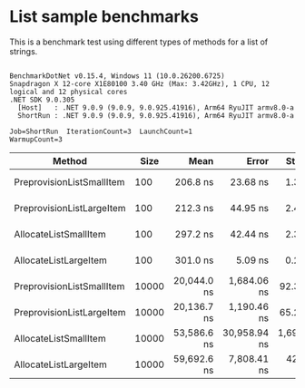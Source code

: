 # List sample benchmarks

This is a benchmark test using different types of methods for a list of strings.

```

BenchmarkDotNet v0.15.4, Windows 11 (10.0.26200.6725)
Snapdragon X 12-core X1E80100 3.40 GHz (Max: 3.42GHz), 1 CPU, 12 logical and 12 physical cores
.NET SDK 9.0.305
  [Host]   : .NET 9.0.9 (9.0.9, 9.0.925.41916), Arm64 RyuJIT armv8.0-a
  ShortRun : .NET 9.0.9 (9.0.9, 9.0.925.41916), Arm64 RyuJIT armv8.0-a

Job=ShortRun  IterationCount=3  LaunchCount=1  
WarmupCount=3  

```
| Method                    | Size  | Mean        | Error        | StdDev      | StdErr    | Min         | Max         | Op/s        | Gen0    | Gen1    | Gen2    | Allocated |
|-------------------------- |------ |------------:|-------------:|------------:|----------:|------------:|------------:|------------:|--------:|--------:|--------:|----------:|
| PreprovisionListSmallItem | 100   |    206.8 ns |     23.68 ns |     1.30 ns |   0.75 ns |    205.4 ns |    207.9 ns | 4,835,376.4 |  0.2046 |       - |       - |     856 B |
| PreprovisionListLargeItem | 100   |    212.3 ns |     44.95 ns |     2.46 ns |   1.42 ns |    209.6 ns |    214.4 ns | 4,709,773.1 |  0.2046 |       - |       - |     856 B |
| AllocateListSmallItem     | 100   |    297.2 ns |     42.44 ns |     2.33 ns |   1.34 ns |    294.5 ns |    298.7 ns | 3,364,532.8 |  0.5240 |       - |       - |    2192 B |
| AllocateListLargeItem     | 100   |    301.0 ns |      5.09 ns |     0.28 ns |   0.16 ns |    300.7 ns |    301.3 ns | 3,322,803.2 |  0.5240 |       - |       - |    2192 B |
| PreprovisionListSmallItem | 10000 | 20,044.0 ns |  1,684.06 ns |    92.31 ns |  53.29 ns | 19,986.2 ns | 20,150.5 ns |    49,890.1 | 18.8599 |       - |       - |   80056 B |
| PreprovisionListLargeItem | 10000 | 20,136.7 ns |  1,190.46 ns |    65.25 ns |  37.67 ns | 20,062.8 ns | 20,186.4 ns |    49,660.5 | 18.8599 |       - |       - |   80056 B |
| AllocateListSmallItem     | 10000 | 53,586.6 ns | 30,958.94 ns | 1,696.96 ns | 979.74 ns | 52,408.4 ns | 55,531.6 ns |    18,661.4 | 41.6260 | 41.6260 | 41.6260 |  262470 B |
| AllocateListLargeItem     | 10000 | 59,692.6 ns |  7,808.41 ns |   428.01 ns | 247.11 ns | 59,202.2 ns | 59,991.1 ns |    16,752.5 | 41.6260 | 41.6260 | 41.6260 |  262470 B |
